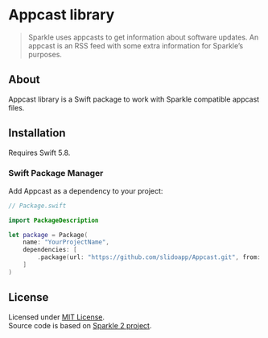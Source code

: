 # Appcast library

> Sparkle uses appcasts to get information about software updates.
> An appcast is an RSS feed with some extra information for Sparkle’s purposes.

## About

Appcast library is a Swift package to work with Sparkle compatible appcast files.


## Installation

Requires Swift 5.8.


### Swift Package Manager

Add Appcast as a dependency to your project:

```swift
// Package.swift

import PackageDescription

let package = Package(
    name: "YourProjectName",
    dependencies: [
        .package(url: "https://github.com/slidoapp/Appcast.git", from: "0.3.0"),
    ]
)
```


## License

Licensed under [MIT License](LICENSE.txt).  
Source code is based on [Sparkle 2 project](https://sparkle-project.org).
